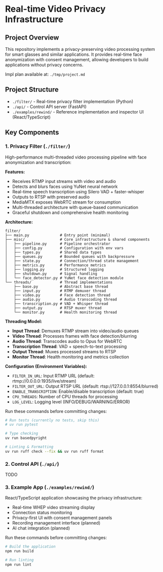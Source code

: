 # Real-time Video Privacy Infrastructure

## Project Overview

This repository implements a privacy-preserving video processing system for smart glasses and similar applications. It provides real-time face anonymization with consent management, allowing developers to build applications without privacy concerns.

Impl plan available at: `./tmp/project.md`

## Project Structure

- `./filter/` - Real-time privacy filter implementation (Python)
- `./api/` - Control API server (FastAPI)
- `./examples/rewind/` - Reference implementation and inspector UI (React/TypeScript)

## Key Components

### 1. Privacy Filter (`./filter/`)

High-performance multi-threaded video processing pipeline with face anonymization and transcription:

**Features:**
- Receives RTMP input streams with video and audio
- Detects and blurs faces using YuNet neural network
- Real-time speech transcription using Silero VAD + faster-whisper
- Outputs to RTSP with preserved audio
- MediaMTX exposes WebRTC stream for consumption
- Multi-threaded architecture with queue-based communication
- Graceful shutdown and comprehensive health monitoring

**Architecture:**
```
filter/
├── main.py              # Entry point (minimal)
├── misc/                # Core infrastructure & shared components
│   ├── pipeline.py      # Pipeline orchestrator
│   ├── config.py        # Configuration with env vars
│   ├── types.py         # Shared data types
│   ├── queues.py        # Bounded queues with backpressure
│   ├── state.py         # Connection/thread state management
│   ├── metrics.py       # Performance metrics
│   ├── logging.py       # Structured logging
│   ├── shutdown.py      # Signal handling
│   └── face_detector.py # YuNet face detection module
└── threads/             # Thread implementations
    ├── base.py          # Abstract base thread
    ├── input.py         # RTMP demuxer thread
    ├── video.py         # Face detection thread
    ├── audio.py         # Audio transcoding thread
    ├── transcription.py # VAD + Whisper thread
    ├── output.py        # RTSP muxer thread
    └── monitor.py       # Health monitoring thread
```

**Threading Model:**
- **Input Thread**: Demuxes RTMP stream into video/audio queues
- **Video Thread**: Processes frames with face detection/blurring
- **Audio Thread**: Transcodes audio to Opus for WebRTC
- **Transcription Thread**: VAD + speech-to-text processing
- **Output Thread**: Muxes processed streams to RTSP
- **Monitor Thread**: Health monitoring and metrics collection

**Configuration (Environment Variables):**
- `FILTER_IN_URL`: Input RTMP URL (default: rtmp://0.0.0.0:1935/live/stream)
- `FILTER_OUT_URL`: Output RTSP URL (default: rtsp://127.0.0.1:8554/blurred)
- `ENABLE_TRANSCRIPTION`: Enable/disable transcription (default: true)
- `CPU_THREADS`: Number of CPU threads for processing
- `LOG_LEVEL`: Logging level (INFO/DEBUG/WARNING/ERROR)

Run these commands before committing changes:

```bash
# Run tests (currently no tests, skip this)
# uv run pytest

# Type checking
uv run basedpyright

# Linting & Formatting
uv run ruff check --fix && uv run ruff format
```

### 2. Control API (`./api/`)

TODO

### 3. Example App (`./examples/rewind/`)

React/TypeScript application showcasing the privacy infrastructure:

- Real-time WHEP video streaming display
- Connection status monitoring
- Privacy-first UI with consent management panels
- Recording management interface (planned)
- AI chat integration (planned)

Run these commands before committing changes:

```bash
# Build the application
npm run build

# Run linting
npm run lint
```
